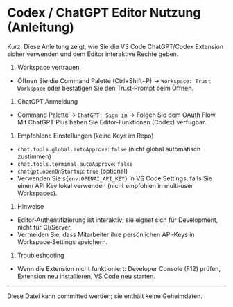 
# Codex / ChatGPT Editor Nutzung (Anleitung)

Kurz: Diese Anleitung zeigt, wie Sie die VS Code ChatGPT/Codex Extension sicher verwenden und dem Editor interaktive Rechte geben.

1) Workspace vertrauen

- Öffnen Sie die Command Palette (Ctrl+Shift+P) → `Workspace: Trust Workspace` oder bestätigen Sie den Trust‑Prompt beim Öffnen.

1) ChatGPT Anmeldung

- Command Palette → `ChatGPT: Sign in` → Folgen Sie dem OAuth Flow. Mit ChatGPT Plus haben Sie Editor‑Funktionen (Codex) verfügbar.

1) Empfohlene Einstellungen (keine Keys im Repo)

- `chat.tools.global.autoApprove`: `false` (nicht global automatisch zustimmen)
- `chat.tools.terminal.autoApprove`: `false`
- `chatgpt.openOnStartup`: `true` (optional)
- Verwenden Sie `${env:OPENAI_API_KEY}` in VS Code Settings, falls Sie einen API Key lokal verwenden (nicht empfohlen in multi‑user Workspaces).

1) Hinweise

- Editor‑Authentifizierung ist interaktiv; sie eignet sich für Development, nicht für CI/Server.
- Vermeiden Sie, dass Mitarbeiter ihre persönlichen API‑Keys in Workspace‑Settings speichern.

1) Troubleshooting

- Wenn die Extension nicht funktioniert: Developer Console (F12) prüfen, Extension neu installieren, VS Code neu starten.

---

Diese Datei kann committed werden; sie enthält keine Geheimdaten.
